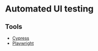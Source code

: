 # Automated UI testing

## Tools

- [Cypress](https://www.cypress.io/)
- [Playwright](https://github.com/microsoft/playwright)
